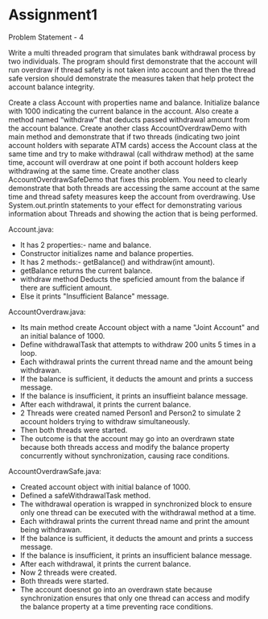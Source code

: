 # Assignment1

Problem Statement - 4

Write a multi threaded program that simulates bank withdrawal process by two individuals. The program should first demonstrate that the account will run overdraw if thread safety is not taken into account and then the thread safe version should demonstrate the measures taken that help protect the account balance integrity.

Create a class Account with properties name and balance. Initialize balance with 1000 indicating the current balance in the account. Also create a method named “withdraw” that deducts passed withdrawal amount from the account balance.
Create another class AccountOverdrawDemo with main method and demonstrate that if two threads (indicating two joint account holders with separate ATM cards) access the Account class at the same time and try to make withdrawal (call withdraw method) at the same time, account will overdraw at one point if both account holders keep withdrawing at the same time.
Create another class AccountOverdrawSafeDemo that fixes this problem. You need to clearly demonstrate that both threads are accessing the same account at the same time and thread safety measures keep the account from overdrawing.
Use System.out.println statements to your effect for demonstrating various information about Threads and showing the action that is being performed.

Account.java:
 - It has 2 properties:- name and balance.
 - Constructor initializes name and balance properties.
 - It has 2 methods:- getBalance() and withdraw(int amount).
 - getBalance returns the current balance.
 - withdraw method Deducts the speficied amount from the balance if there are sufficient amount.
 - Else it prints "Insufficient Balance" message.
 
AccountOverdraw.java:
 - Its main method create Account object with a name "Joint Account" and an initial balance of 1000.
 - Define withdrawalTask that attempts to withdraw 200 units 5 times in a loop.
 - Each withdrawal prints the current thread name and the amount being withdrawan.
 - If the balance is sufficient, it deducts the amount and prints a success message.
 - If the balance is insufficient, it prints an insuffieint balance message.
 - After each withdrawal, it prints the current balance.
 - 2 Threads were created named Person1 and Person2 to simulate 2 account holders trying to withdraw simultaneously.
 - Then both threads were started.
 - The outcome is that the account may go into an overdrawn state because both threads access and modify the balance property concurrently without synchronization, causing race conditions.
 
AccountOverdrawSafe.java:
  - Created account object with initial balance of 1000.
  - Defined a safeWithdrawalTask method.
  - The withdrawal operation is wrapped in synchronized block to ensure only one thread can be executed with the withdrawal method at a time.
  - Each withdrawal prints the current thread name and print the amount being withdrawan.
  - If the balance is sufficient, it deducts the amount and prints a success message.
  - If the balance is insufficient, it prints an insufficient balance message.
  - After each withdrawal, it prints the current balance.
  - Now 2 threads were created.
  - Both threads were started.
  - The account doesnot go into an overdrawn state because synchronization ensures that only one thread can access and modify the balance property at a time preventing race conditions.
